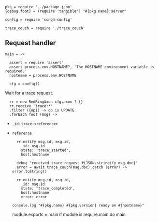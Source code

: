     pkg = require '../package.json'
    {debug,foot} = (require 'tangible') "#{pkg.name}:server"

    config = require 'ccnq4-config'

    trace_couch = require './trace_couch'

Request handler
---------------

    main = ->

      assert = require 'assert'
      assert process.env.HOSTNAME?, 'The HOSTNAME environment variable is required.'
      hostname = process.env.HOSTNAME

      cfg = config()

Wait for a trace request.

      rr = new RedRingAxon cfg.axon ? {}
      rr.receive 'trace:*'
      .filter ({op}) -> op is UPDATE
      .forEach foot (msg) ->

- `_id`: `trace:<reference>`
- `reference`

        rr.notify msg.id, msg.id,
          _id: msg.id
          state: 'trace_started',
          host:hostname

        debug "received trace request #{JSON.stringify msg.doc}"
        error = await trace_couch(msg.doc).catch (error) -> error.toString()

        rr.notify msg.id, msg.id,
          _id: msg.id
          state: 'trace_completed',
          host:hostname
          error: error

      console.log "#{pkg.name} #{pkg.version} ready on #{hostname}"

    module.exports = main
    if module is require.main
      do main
